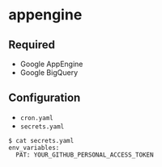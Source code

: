 # appengine

## Required

- Google AppEngine
- Google BigQuery

## Configuration

- `cron.yaml`
- `secrets.yaml`

```shell
$ cat secrets.yaml
env_variables:
  PAT: YOUR_GITHUB_PERSONAL_ACCESS_TOKEN
```
